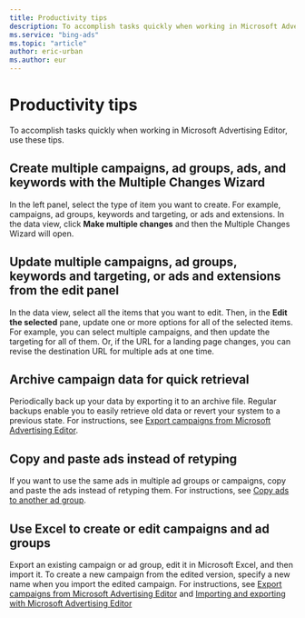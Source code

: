 ```yaml
---
title: Productivity tips
description: To accomplish tasks quickly when working in Microsoft Advertising Editor use these tips.
ms.service: "bing-ads"
ms.topic: "article"
author: eric-urban
ms.author: eur
---
```


# Productivity tips

To accomplish tasks quickly when working in Microsoft Advertising Editor, use these tips.

## Create multiple campaigns, ad groups, ads, and keywords with the Multiple Changes Wizard
In the left panel, select the type of item you want to create. For example, campaigns, ad groups, keywords and targeting, or ads and extensions. In the data view, click **Make multiple changes** and then the Multiple Changes Wizard will open.
## Update multiple campaigns, ad groups, keywords and targeting, or ads and extensions from the edit panel
In the data view, select all the items that you want to edit. Then, in the **Edit the selected** pane, update one or more options for all of the selected items.
For example, you can select multiple campaigns, and then update the targeting for all of them. Or, if the URL for a landing page changes, you can revise the destination URL for multiple ads at one time.

## Archive campaign data for quick retrieval
Periodically back up your data by exporting it to an archive file. Regular backups enable you to easily retrieve old data or revert your system to a previous state. For instructions, see [Export campaigns from Microsoft Advertising Editor](./hlp_BAE_PROC_ExportCampaigns.md).
## Copy and paste ads instead of retyping
If you want to use the same ads in multiple ad groups or campaigns, copy and paste the ads instead of retyping them. For instructions, see [Copy ads to another ad group](./hlp_BAE_PROC_CopyAdToAnotherAdGroup.md).
## Use Excel to create or edit campaigns and ad groups
Export an existing campaign or ad group, edit it in Microsoft Excel, and then import it. To create a new campaign from the edited version, specify a new name when you import the edited campaign. For instructions, see [Export campaigns from Microsoft Advertising Editor](./hlp_BAE_PROC_ExportCampaigns.md) and [Importing and exporting with Microsoft Advertising Editor](./hlp_BAE_PROC_Import.md)


